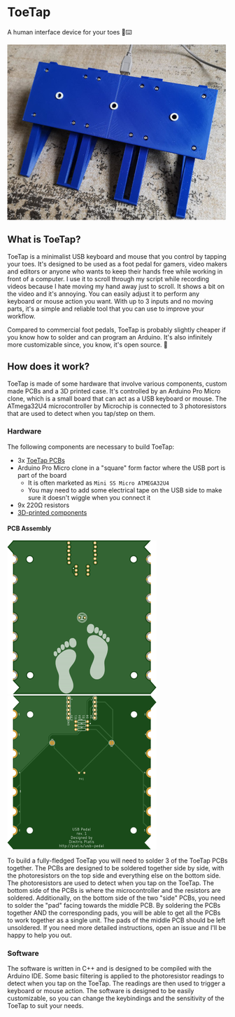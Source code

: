 # ToeTap
A human interface device for your toes 🦶⌨️

![toetap top view](images/toetap-small.jpg)

## What is ToeTap?

ToeTap is a minimalist USB keyboard and mouse that you control by tapping your toes.
It's designed to be used as a foot pedal for gamers, video makers and editors or anyone who wants to keep their hands free while working in front of a computer.
I use it to scroll through my script while recording videos because I hate moving my hand away just to scroll. It shows a bit on the video and it's annoying.
You can easily adjust it to perform any keyboard or mouse action you want. With up to 3 inputs and no moving parts, it's a simple and reliable tool that you can use to improve your workflow.

Compared to commercial foot pedals, ToeTap is probably slightly cheaper if you know how to solder and can program an Arduino. It's also infinitely more customizable since, you know, it's open source. 🍹

## How does it work?

ToeTap is made of some hardware that involve various components, custom made PCBs and a 3D printed case. It's controlled by an Arduino Pro Micro clone, which is a small board that can act as a USB keyboard or mouse. The ATmega32U4 microcontroller by Microchip is connected to 3 photoresistors that are used to detect when you tap/step on them.

### Hardware

The following components are necessary to build ToeTap:
- 3x [ToeTap PCBs](https://www.pcbway.com/project/shareproject/ToeTap_USB_Controller_7fb3b714.html)
- Arduino Pro Micro clone in a "square" form factor where the USB port is part of the board
  - It is often marketed as `Mini SS Micro ATMEGA32U4`
  - You may need to add some electrical tape on the USB side to make sure it doesn't wiggle when you connect it
- 9x 220Ω resistors
- [3D-printed components](https://www.tinkercad.com/things/i6qfPpNWuRz-toetap)

#### PCB Assembly

![top pcb layout](images/top-pcb.png)![bottom pcb layout](images/bottom-pcb.png)

To build a fully-fledged ToeTap you will need to solder 3 of the ToeTap PCBs together. The PCBs are designed to be soldered together side by side, with the photoresistors on the top side and everything else on the bottom side. The photoresistors are used to detect when you tap on the ToeTap. The bottom side of the PCBs is where the microcontroller and the resistors are soldered.
Additionally, on the bottom side of the two "side" PCBs, you need to solder the "pad" facing towards the middle PCB. By soldering the PCBs together AND the corresponding pads, you will be able to get all the PCBs to work together as a single unit. The pads of the middle PCB should be left unsoldered.
If you need more detailed instructions, open an issue and I'll be happy to help you out.

### Software

The software is written in C++ and is designed to be compiled with the Arduino IDE.
Some basic filtering is applied to the photoresistor readings to detect when you tap on the ToeTap. The readings are then used to trigger a keyboard or mouse action. The software is designed to be easily customizable, so you can change the keybindings and the sensitivity of the ToeTap to suit your needs.
